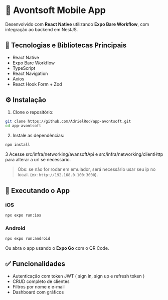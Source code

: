 # 📱 Avontsoft Mobile App

Desenvolvido com **React Native** utilizando **Expo Bare Workflow**, com integração ao backend em NestJS.

## 🚀 Tecnologias e Bibliotecas Principais

- React Native
- Expo Bare Workflow
- TypeScript
- React Navigation
- Axios
- React Hook Form + Zod


## ⚙️ Instalação

1. Clone o repositório:

```bash
git clone https://github.com/AdrielRod/app-avontsoft.git
cd app-avontsoft
```

2. Instale as dependências:

```bash
npm install
```


3 Acesse src/infra/networking/avansoftApi e 
src/infra/networking/clientHttp para alterar a url se necessário.

> Obs: se não for rodar em emulador, será necessário usar seu ip no local. (ex: `http://192.168.0.100:3000`).

## 🧪 Executando o App

### iOS

```bash
npx expo run:ios
```

### Android

```bash
npx expo run:android
```

Ou abra o app usando o **Expo Go** com o QR Code.


## ✅ Funcionalidades

- Autenticação com token JWT ( sign in, sign up e refresh token )
- CRUD completo de clientes
- Filtros por nome e e-mail
- Dashboard com gráficos
